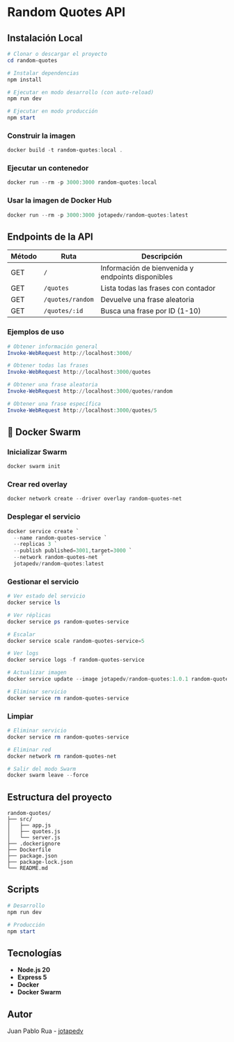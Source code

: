 # Random Quotes API

## Instalación Local

```powershell
# Clonar o descargar el proyecto
cd random-quotes

# Instalar dependencias
npm install

# Ejecutar en modo desarrollo (con auto-reload)
npm run dev

# Ejecutar en modo producción
npm start
```

### Construir la imagen

```powershell
docker build -t random-quotes:local .
```

### Ejecutar un contenedor

```powershell
docker run --rm -p 3000:3000 random-quotes:local
```

### Usar la imagen de Docker Hub

```powershell
docker run --rm -p 3000:3000 jotapedv/random-quotes:latest
```

## Endpoints de la API

| Método | Ruta | Descripción |
|--------|------|-------------|
| GET | `/` | Información de bienvenida y endpoints disponibles |
| GET | `/quotes` | Lista todas las frases con contador |
| GET | `/quotes/random` | Devuelve una frase aleatoria |
| GET | `/quotes/:id` | Busca una frase por ID (1-10) |

### Ejemplos de uso

```powershell
# Obtener información general
Invoke-WebRequest http://localhost:3000/

# Obtener todas las frases
Invoke-WebRequest http://localhost:3000/quotes

# Obtener una frase aleatoria
Invoke-WebRequest http://localhost:3000/quotes/random

# Obtener una frase específica
Invoke-WebRequest http://localhost:3000/quotes/5
```

## 🐝 Docker Swarm

### Inicializar Swarm

```powershell
docker swarm init
```

### Crear red overlay

```powershell
docker network create --driver overlay random-quotes-net
```

### Desplegar el servicio

```powershell
docker service create `
  --name random-quotes-service `
  --replicas 3 `
  --publish published=3001,target=3000 `
  --network random-quotes-net `
  jotapedv/random-quotes:latest
```

### Gestionar el servicio

```powershell
# Ver estado del servicio
docker service ls

# Ver réplicas
docker service ps random-quotes-service

# Escalar
docker service scale random-quotes-service=5

# Ver logs
docker service logs -f random-quotes-service

# Actualizar imagen
docker service update --image jotapedv/random-quotes:1.0.1 random-quotes-service

# Eliminar servicio
docker service rm random-quotes-service
```

### Limpiar

```powershell
# Eliminar servicio
docker service rm random-quotes-service

# Eliminar red
docker network rm random-quotes-net

# Salir del modo Swarm
docker swarm leave --force
```

## Estructura del proyecto

```
random-quotes/
├── src/
│   ├── app.js        
│   ├── quotes.js     
│   └── server.js      
├── .dockerignore   
├── Dockerfile         
├── package.json        
├── package-lock.json   
└── README.md          
```

## Scripts

```powershell
# Desarrollo
npm run dev

# Producción
npm start
```

## Tecnologías

- **Node.js 20**
- **Express 5**
- **Docker** 
- **Docker Swarm** 

## Autor

Juan Pablo Rua - [jotapedv](https://hub.docker.com/u/jotapedv)



